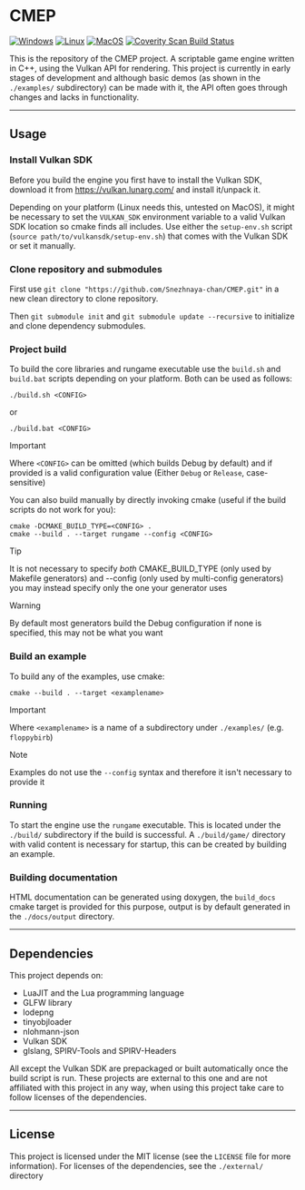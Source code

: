 # CMEP
[![Windows](https://github.com/Snezhnaya-chan/CMEP/actions/workflows/build-windows.yml/badge.svg)](https://github.com/Snezhnaya-chan/CMEP/actions/workflows/build-windows.yml) [![Linux](https://github.com/Snezhnaya-chan/CMEP/actions/workflows/build-linux.yml/badge.svg)](https://github.com/Snezhnaya-chan/CMEP/actions/workflows/build-linux.yml) [![MacOS](https://github.com/Snezhnaya-chan/CMEP/actions/workflows/build-macosx.yml/badge.svg)](https://github.com/Snezhnaya-chan/CMEP/actions/workflows/build-macosx.yml) <a href="https://scan.coverity.com/projects/snezhnaya-chan-cmep"><img alt="Coverity Scan Build Status" src="https://scan.coverity.com/projects/29326/badge.svg"/></a>

This is the repository of the CMEP project. A scriptable game engine written in C++, using the Vulkan API for rendering.
This project is currently in early stages of development and although basic demos (as shown in the `./examples/` subdirectory) can be made with it, the API often goes through changes and lacks in functionality.

---
## Usage

### Install Vulkan SDK
Before you build the engine you first have to install the Vulkan SDK, download it from https://vulkan.lunarg.com/ and install it/unpack it.

Depending on your platform (Linux needs this, untested on MacOS), it might be necessary to set the `VULKAN_SDK` environment variable to a valid Vulkan SDK location so cmake finds all includes. Use either the `setup-env.sh` script (`source path/to/vulkansdk/setup-env.sh`) that comes with the Vulkan SDK or set it manually.

### Clone repository and submodules
First use `git clone "https://github.com/Snezhnaya-chan/CMEP.git"` in a new clean directory to clone repository.

Then `git submodule init` and `git submodule update --recursive` to initialize and clone dependency submodules.

### Project build
To build the core libraries and rungame executable use the `build.sh` and `build.bat` scripts depending on your platform.
Both can be used as follows:
```
./build.sh <CONFIG>
```
or
```
./build.bat <CONFIG>
```
> [!IMPORTANT]
> Where `<CONFIG>` can be omitted (which builds Debug by default) and if provided is a valid configuration value (Either `Debug` or `Release`, case-sensitive)

You can also build manually by directly invoking cmake (useful if the build scripts do not work for you):
```
cmake -DCMAKE_BUILD_TYPE=<CONFIG> .
cmake --build . --target rungame --config <CONFIG>
```
> [!TIP]
> It is not necessary to specify *both* CMAKE_BUILD_TYPE (only used by Makefile generators) and --config (only used by multi-config generators)
> you may instead specify only the one your generator uses

> [!WARNING]
> By default most generators build the Debug configuration if none is specified, this may not be what you want 

### Build an example

To build any of the examples, use cmake:
```
cmake --build . --target <examplename>
```
> [!IMPORTANT]
> Where `<examplename>` is a name of a subdirectory under `./examples/` (e.g. `floppybirb`)

> [!NOTE]
> Examples do not use the `--config` syntax and therefore it isn't necessary to provide it

### Running
To start the engine use the `rungame` executable. This is located under the `./build/` subdirectory if the build is successful. A `./build/game/` directory with valid content is necessary for startup, this can be created by building an example.

### Building documentation
HTML documentation can be generated using doxygen, the `build_docs` cmake target is provided for this purpose, output is by default generated in the `./docs/output` directory.

---
## Dependencies
This project depends on:
- LuaJIT and the Lua programming language
- GLFW library
- lodepng
- tinyobjloader
- nlohmann-json
- Vulkan SDK
- glslang, SPIRV-Tools and SPIRV-Headers

All except the Vulkan SDK are prepackaged or built automatically once the build script is run.
These projects are external to this one and are not affiliated with this project in any way, when using this project take care to follow licenses of the dependencies.

---
## License
This project is licensed under the MIT license (see the `LICENSE` file for more information). For licenses of the dependencies, see the `./external/` directory 
